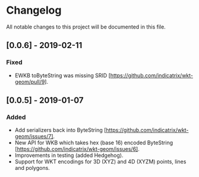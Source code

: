 # Changelog
All notable changes to this project will be documented in this file.

## [0.0.6] - 2019-02-11
### Fixed
- EWKB toByteString was missing SRID [https://github.com/indicatrix/wkt-geom/pull/9].

## [0.0.5] - 2019-01-07
### Added
- Add serializers back into ByteString [https://github.com/indicatrix/wkt-geom/issues/7].
- New API for WKB which takes hex (base 16) encoded ByteString [https://github.com/indicatrix/wkt-geom/issues/6].
- Improvements in testing (added Hedgehog).
- Support for WKT encodings for 3D (XYZ) and 4D (XYZM) points, lines and polygons.